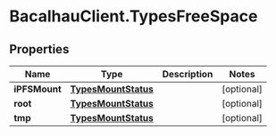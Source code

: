 # BacalhauClient.TypesFreeSpace

## Properties
Name | Type | Description | Notes
------------ | ------------- | ------------- | -------------
**iPFSMount** | [**TypesMountStatus**](TypesMountStatus.md) |  | [optional] 
**root** | [**TypesMountStatus**](TypesMountStatus.md) |  | [optional] 
**tmp** | [**TypesMountStatus**](TypesMountStatus.md) |  | [optional] 
